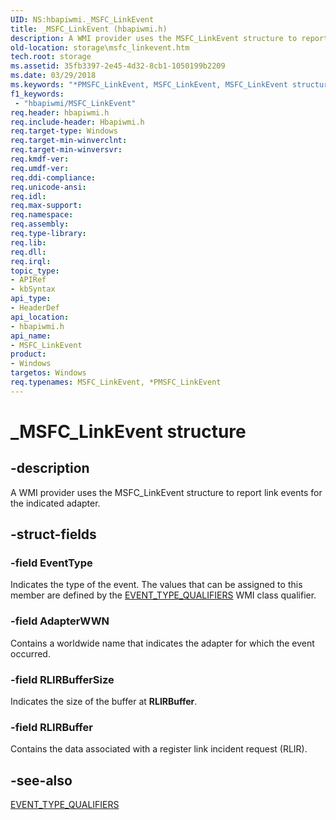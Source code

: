 ```yaml
---
UID: NS:hbapiwmi._MSFC_LinkEvent
title: _MSFC_LinkEvent (hbapiwmi.h)
description: A WMI provider uses the MSFC_LinkEvent structure to report link events for the indicated adapter.
old-location: storage\msfc_linkevent.htm
tech.root: storage
ms.assetid: 35fb3397-2e45-4d32-8cb1-1050199b2209
ms.date: 03/29/2018
ms.keywords: "*PMSFC_LinkEvent, MSFC_LinkEvent, MSFC_LinkEvent structure [Storage Devices], PMSFC_LinkEvent, PMSFC_LinkEvent structure pointer [Storage Devices], _MSFC_LinkEvent, hbapiwmi/MSFC_LinkEvent, hbapiwmi/PMSFC_LinkEvent, storage.msfc_linkevent, structs-Fibre_cbf79af7-ccf4-4996-b14d-bca141dece0e.xml"
f1_keywords:
 - "hbapiwmi/MSFC_LinkEvent"
req.header: hbapiwmi.h
req.include-header: Hbapiwmi.h
req.target-type: Windows
req.target-min-winverclnt: 
req.target-min-winversvr: 
req.kmdf-ver: 
req.umdf-ver: 
req.ddi-compliance: 
req.unicode-ansi: 
req.idl: 
req.max-support: 
req.namespace: 
req.assembly: 
req.type-library: 
req.lib: 
req.dll: 
req.irql: 
topic_type:
- APIRef
- kbSyntax
api_type:
- HeaderDef
api_location:
- hbapiwmi.h
api_name:
- MSFC_LinkEvent
product:
- Windows
targetos: Windows
req.typenames: MSFC_LinkEvent, *PMSFC_LinkEvent
---
```


# _MSFC_LinkEvent structure


## -description


A WMI provider uses the MSFC_LinkEvent structure to report link events for the indicated adapter.


## -struct-fields




### -field EventType

Indicates the type of the event. The values that can be assigned to this member are defined by the <a href="https://docs.microsoft.com/windows-hardware/drivers/storage/event-types-qualifiers">EVENT_TYPE_QUALIFIERS</a> WMI class qualifier.


### -field AdapterWWN

Contains a worldwide name that indicates the adapter for which the event occurred. 


### -field RLIRBufferSize

Indicates the size of the buffer at <b>RLIRBuffer</b>. 


### -field RLIRBuffer

Contains the data associated with a register link incident request (RLIR).


## -see-also




<a href="https://docs.microsoft.com/windows-hardware/drivers/storage/event-types-qualifiers">EVENT_TYPE_QUALIFIERS</a>
 

 

